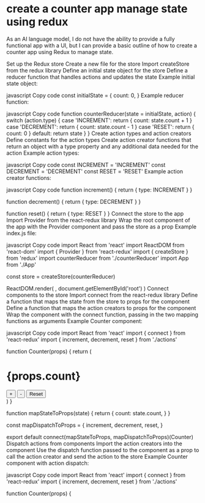# create a counter app manage state using redux

As an AI language model, I do not have the ability to provide a fully functional app with a UI, but I can provide a basic outline of how to create a counter app using Redux to manage state.

Set up the Redux store
Create a new file for the store
Import createStore from the redux library
Define an initial state object for the store
Define a reducer function that handles actions and updates the state
Example initial state object:

javascript
Copy code
const initialState = {
  count: 0,
}
Example reducer function:

javascript
Copy code
function counterReducer(state = initialState, action) {
  switch (action.type) {
    case 'INCREMENT':
      return { count: state.count + 1 }
    case 'DECREMENT':
      return { count: state.count - 1 }
    case 'RESET':
      return { count: 0 }
    default:
      return state
  }
}
Create action types and action creators
Define constants for the action types
Create action creator functions that return an object with a type property and any additional data needed for the action
Example action types:

javascript
Copy code
const INCREMENT = 'INCREMENT'
const DECREMENT = 'DECREMENT'
const RESET = 'RESET'
Example action creator functions:

javascript
Copy code
function increment() {
  return { type: INCREMENT }
}

function decrement() {
  return { type: DECREMENT }
}

function reset() {
  return { type: RESET }
}
Connect the store to the app
Import Provider from the react-redux library
Wrap the root component of the app with the Provider component and pass the store as a prop
Example index.js file:

javascript
Copy code
import React from 'react'
import ReactDOM from 'react-dom'
import { Provider } from 'react-redux'
import { createStore } from 'redux'
import counterReducer from './counterReducer'
import App from './App'

const store = createStore(counterReducer)

ReactDOM.render(
  <Provider store={store}>
    <App />
  </Provider>,
  document.getElementById('root')
)
Connect components to the store
Import connect from the react-redux library
Define a function that maps the state from the store to props for the component
Define a function that maps the action creators to props for the component
Wrap the component with the connect function, passing in the two mapping functions as arguments
Example Counter component:

javascript
Copy code
import React from 'react'
import { connect } from 'react-redux'
import { increment, decrement, reset } from './actions'

function Counter(props) {
  return (
    <div>
      <h1>{props.count}</h1>
      <button onClick={props.increment}>+</button>
      <button onClick={props.decrement}>-</button>
      <button onClick={props.reset}>Reset</button>
    </div>
  )
}

function mapStateToProps(state) {
  return {
    count: state.count,
  }
}

const mapDispatchToProps = {
  increment,
  decrement,
  reset,
}

export default connect(mapStateToProps, mapDispatchToProps)(Counter)
Dispatch actions from components
Import the action creators into the component
Use the dispatch function passed to the component as a prop to call the action creator and send the action to the store
Example Counter component with action dispatch:

javascript
Copy code
import React from 'react'
import { connect } from 'react-redux'
import { increment, decrement, reset } from './actions'

function Counter(props) {
 



